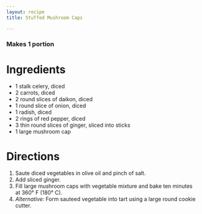 ```yaml
---
layout: recipe
title: ﻿Stuffed Mushroom Caps

---
```


### Makes 1 portion

# Ingredients

- 1 stalk celery, diced
- 2 carrots, diced
- 2 round slices of daikon, diced
- 1 round slice of onion, diced
- 1 radish, diced
- 2 rings of red pepper, diced
- 3 thin round slices of ginger, sliced into sticks
- 1 large mushroom cap 

# Directions

1. Saute diced vegetables in olive oil and pinch of salt. 
2. Add sliced ginger. 
3. Fill large mushroom caps with vegetable mixture and bake ten minutes at 360° F (180° C).
3. _Alternative:_ Form sauteed vegetable into tart using a large round cookie cutter.
